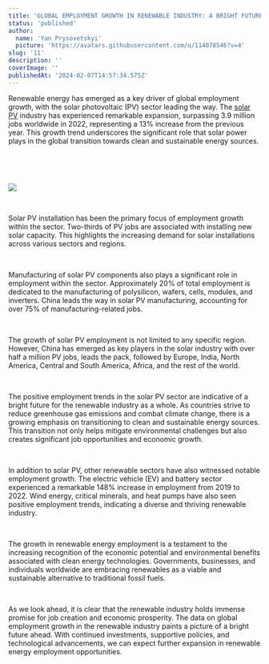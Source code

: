 ```yaml
---
title: 'GLOBAL EMPLOYMENT GROWTH IN RENEWABLE INDUSTRY: A BRIGHT FUTURE AHEAD'
status: 'published'
author:
  name: 'Yan Prysovetskyi'
  picture: 'https://avatars.githubusercontent.com/u/114078546?v=4'
slug: '11'
description: ''
coverImage: ''
publishedAt: '2024-02-07T14:57:34.575Z'
---
```


Renewable energy has emerged as a key driver of global employment growth, with the solar photovoltaic (PV) sector leading the way. The [solar PV](https://ae-solar.com/ourstory/) industry has experienced remarkable expansion, surpassing 3.9 million jobs worldwide in 2022, representing a 13% increase from the previous year. This growth trend underscores the significant role that solar power plays in the global transition towards clean and sustainable energy sources.

 

 

![](https://ae-solar.com/wp-content/uploads/2023/11/1123.png)

 

Solar PV installation has been the primary focus of employment growth within the sector. Two-thirds of PV jobs are associated with installing new solar capacity. This highlights the increasing demand for solar installations across various sectors and regions.

 

Manufacturing of solar PV components also plays a significant role in employment within the sector. Approximately 20% of total employment is dedicated to the manufacturing of polysilicon, wafers, cells, modules, and inverters. China leads the way in solar PV manufacturing, accounting for over 75% of manufacturing-related jobs.

 

The growth of solar PV employment is not limited to any specific region. However, China has emerged as key players in the solar industry with over half a million PV jobs, leads the pack, followed by Europe, India, North America, Central and South America, Africa, and the rest of the world.

 

The positive employment trends in the solar PV sector are indicative of a bright future for the renewable industry as a whole. As countries strive to reduce greenhouse gas emissions and combat climate change, there is a growing emphasis on transitioning to clean and sustainable energy sources. This transition not only helps mitigate environmental challenges but also creates significant job opportunities and economic growth.

 

In addition to solar PV, other renewable sectors have also witnessed notable employment growth. The electric vehicle (EV) and battery sector experienced a remarkable 148% increase in employment from 2019 to 2022. Wind energy, critical minerals, and heat pumps have also seen positive employment trends, indicating a diverse and thriving renewable industry.

 

The growth in renewable energy employment is a testament to the increasing recognition of the economic potential and environmental benefits associated with clean energy technologies. Governments, businesses, and individuals worldwide are embracing renewables as a viable and sustainable alternative to traditional fossil fuels.

 

As we look ahead, it is clear that the renewable industry holds immense promise for job creation and economic prosperity. The data on global employment growth in the renewable industry paints a picture of a bright future ahead. With continued investments, supportive policies, and technological advancements, we can expect further expansion in renewable energy employment opportunities.

 

 